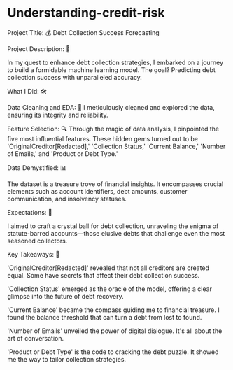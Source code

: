 # Understanding-credit-risk

Project Title: 💰 Debt Collection Success Forecasting

Project Description: 🚀

In my quest to enhance debt collection strategies, I embarked on a journey to build a formidable machine learning model. The goal? Predicting debt collection success with unparalleled accuracy.

What I Did: 🛠️

Data Cleaning and EDA: 🧹 I meticulously cleaned and explored the data, ensuring its integrity and reliability.

Feature Selection: 🔍 Through the magic of data analysis, I pinpointed the five most influential features. These hidden gems turned out to be 'OriginalCreditor[Redacted],' 'Collection Status,' 'Current Balance,' 'Number of Emails,' and 'Product or Debt Type.'

Data Demystified: 📊

The dataset is a treasure trove of financial insights. It encompasses crucial elements such as account identifiers, debt amounts, customer communication, and insolvency statuses.

Expectations: 🌟

I aimed to craft a crystal ball for debt collection, unraveling the enigma of statute-barred accounts—those elusive debts that challenge even the most seasoned collectors.

Key Takeaways: 🌠

'OriginalCreditor[Redacted]' revealed that not all creditors are created equal. Some have secrets that affect their debt collection success.

'Collection Status' emerged as the oracle of the model, offering a clear glimpse into the future of debt recovery.

'Current Balance' became the compass guiding me to financial treasure. I found the balance threshold that can turn a debt from lost to found.

'Number of Emails' unveiled the power of digital dialogue. It's all about the art of conversation.

'Product or Debt Type' is the code to cracking the debt puzzle. It showed me the way to tailor collection strategies.
